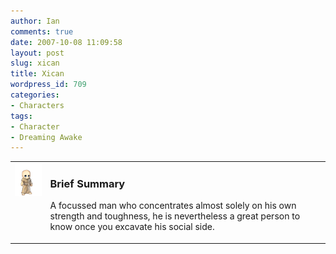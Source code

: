 ```yaml
---
author: Ian
comments: true
date: 2007-10-08 11:09:58
layout: post
slug: xican
title: Xican
wordpress_id: 709
categories:
- Characters
tags:
- Character
- Dreaming Awake
---
```


<table border="0" cellspacing="10">
<tr>
<td valign="top"><img src="/fiction/characters/avatars/xican.png" /></td>
<td valign="top">
<h3>Brief Summary</h3>
<p>A focussed man who concentrates almost solely on his own strength and toughness, he is nevertheless a great person to know once you excavate his social side.</p></td>
</tr>
</table>